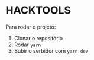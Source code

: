 # HACKTOOLS

Para rodar o projeto:

1. Clonar o repositório
2. Rodar `yarn`
3. Subir o serbidor com `yarn dev`
